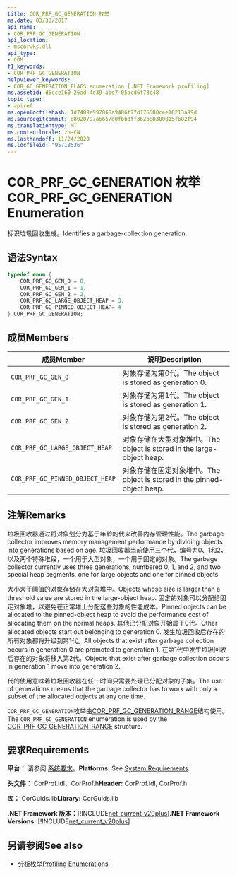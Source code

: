 ```yaml
---
title: COR_PRF_GC_GENERATION 枚举
ms.date: 03/30/2017
api_name:
- COR_PRF_GC_GENERATION
api_location:
- mscorwks.dll
api_type:
- COM
f1_keywords:
- COR_PRF_GC_GENERATION
helpviewer_keywords:
- COR_GC_GENERATION_FLAGS enumeration [.NET Framework profiling]
ms.assetid: d6ece160-26ad-4d39-abd7-05acd6f78c48
topic_type:
- apiref
ms.openlocfilehash: 1d7489e997868a9486f77d176580cee18213a99d
ms.sourcegitcommit: d8020797a6657d0fbbdff362b80300815f682f94
ms.translationtype: MT
ms.contentlocale: zh-CN
ms.lasthandoff: 11/24/2020
ms.locfileid: "95718536"
---
```

# <a name="cor_prf_gc_generation-enumeration"></a><span data-ttu-id="42599-102">COR_PRF_GC_GENERATION 枚举</span><span class="sxs-lookup"><span data-stu-id="42599-102">COR_PRF_GC_GENERATION Enumeration</span></span>

<span data-ttu-id="42599-103">标识垃圾回收生成。</span><span class="sxs-lookup"><span data-stu-id="42599-103">Identifies a garbage-collection generation.</span></span>  
  
## <a name="syntax"></a><span data-ttu-id="42599-104">语法</span><span class="sxs-lookup"><span data-stu-id="42599-104">Syntax</span></span>  
  
```cpp  
typedef enum {  
    COR_PRF_GC_GEN_0 = 0,  
    COR_PRF_GC_GEN_1 = 1,  
    COR_PRF_GC_GEN_2 = 2,  
    COR_PRF_GC_LARGE_OBJECT_HEAP = 3,
    COR_PRF_GC_PINNED_OBJECT_HEAP= 4
} COR_PRF_GC_GENERATION;  
```  
  
## <a name="members"></a><span data-ttu-id="42599-105">成员</span><span class="sxs-lookup"><span data-stu-id="42599-105">Members</span></span>  
  
|<span data-ttu-id="42599-106">成员</span><span class="sxs-lookup"><span data-stu-id="42599-106">Member</span></span>|<span data-ttu-id="42599-107">说明</span><span class="sxs-lookup"><span data-stu-id="42599-107">Description</span></span>|  
|------------|-----------------|  
|`COR_PRF_GC_GEN_0`|<span data-ttu-id="42599-108">对象存储为第0代。</span><span class="sxs-lookup"><span data-stu-id="42599-108">The object is stored as generation 0.</span></span>|  
|`COR_PRF_GC_GEN_1`|<span data-ttu-id="42599-109">对象存储为第1代。</span><span class="sxs-lookup"><span data-stu-id="42599-109">The object is stored as generation 1.</span></span>|  
|`COR_PRF_GC_GEN_2`|<span data-ttu-id="42599-110">对象存储为第2代。</span><span class="sxs-lookup"><span data-stu-id="42599-110">The object is stored as generation 2.</span></span>|  
|`COR_PRF_GC_LARGE_OBJECT_HEAP`|<span data-ttu-id="42599-111">对象存储在大型对象堆中。</span><span class="sxs-lookup"><span data-stu-id="42599-111">The object is stored in the large-object heap.</span></span>|  
|`COR_PRF_GC_PINNED_OBJECT_HEAP`|<span data-ttu-id="42599-112">对象存储在固定对象堆中。</span><span class="sxs-lookup"><span data-stu-id="42599-112">The object is stored in the pinned-object heap.</span></span>|  
  
## <a name="remarks"></a><span data-ttu-id="42599-113">注解</span><span class="sxs-lookup"><span data-stu-id="42599-113">Remarks</span></span>  

 <span data-ttu-id="42599-114">垃圾回收器通过将对象划分为基于年龄的代来改善内存管理性能。</span><span class="sxs-lookup"><span data-stu-id="42599-114">The garbage collector improves memory management performance by dividing objects into generations based on age.</span></span> <span data-ttu-id="42599-115">垃圾回收器当前使用三个代，编号为0、1和2，以及两个特殊堆段，一个用于大型对象，一个用于固定的对象。</span><span class="sxs-lookup"><span data-stu-id="42599-115">The garbage collector currently uses three generations, numbered 0, 1, and 2, and two special heap segments, one for large objects and one for pinned objects.</span></span>
  
 <span data-ttu-id="42599-116">大小大于阈值的对象存储在大对象堆中。</span><span class="sxs-lookup"><span data-stu-id="42599-116">Objects whose size is larger than a threshold value are stored in the large-object heap.</span></span> <span data-ttu-id="42599-117">固定的对象可以分配给固定对象堆，以避免在正常堆上分配这些对象的性能成本。</span><span class="sxs-lookup"><span data-stu-id="42599-117">Pinned objects can be allocated to the pinned-object heap to avoid the performance cost of allocating them on the normal heaps.</span></span> <span data-ttu-id="42599-118">其他已分配对象开始属于0代。</span><span class="sxs-lookup"><span data-stu-id="42599-118">Other allocated objects start out belonging to generation 0.</span></span> <span data-ttu-id="42599-119">发生垃圾回收后存在的所有对象都将升级到第1代。</span><span class="sxs-lookup"><span data-stu-id="42599-119">All objects that exist after garbage collection occurs in generation 0 are promoted to generation 1.</span></span> <span data-ttu-id="42599-120">在第1代中发生垃圾回收后存在的对象将移入第2代。</span><span class="sxs-lookup"><span data-stu-id="42599-120">Objects that exist after garbage collection occurs in generation 1 move into generation 2.</span></span>  
  
 <span data-ttu-id="42599-121">代的使用意味着垃圾回收器在任一时间只需要处理已分配对象的子集。</span><span class="sxs-lookup"><span data-stu-id="42599-121">The use of generations means that the garbage collector has to work with only a subset of the allocated objects at any one time.</span></span>  
  
 <span data-ttu-id="42599-122">`COR_PRF_GC_GENERATION`枚举由[COR_PRF_GC_GENERATION_RANGE](cor-prf-gc-generation-range-structure.md)结构使用。</span><span class="sxs-lookup"><span data-stu-id="42599-122">The `COR_PRF_GC_GENERATION` enumeration is used by the [COR_PRF_GC_GENERATION_RANGE](cor-prf-gc-generation-range-structure.md) structure.</span></span>  
  
## <a name="requirements"></a><span data-ttu-id="42599-123">要求</span><span class="sxs-lookup"><span data-stu-id="42599-123">Requirements</span></span>  

 <span data-ttu-id="42599-124">**平台：** 请参阅 [系统要求](../../get-started/system-requirements.md)。</span><span class="sxs-lookup"><span data-stu-id="42599-124">**Platforms:** See [System Requirements](../../get-started/system-requirements.md).</span></span>  
  
 <span data-ttu-id="42599-125">**头文件：** CorProf.idl、CorProf.h</span><span class="sxs-lookup"><span data-stu-id="42599-125">**Header:** CorProf.idl, CorProf.h</span></span>  
  
 <span data-ttu-id="42599-126">**库：** CorGuids.lib</span><span class="sxs-lookup"><span data-stu-id="42599-126">**Library:** CorGuids.lib</span></span>  
  
 <span data-ttu-id="42599-127">**.NET Framework 版本：**[!INCLUDE[net_current_v20plus](../../../../includes/net-current-v20plus-md.md)]</span><span class="sxs-lookup"><span data-stu-id="42599-127">**.NET Framework Versions:** [!INCLUDE[net_current_v20plus](../../../../includes/net-current-v20plus-md.md)]</span></span>  
  
## <a name="see-also"></a><span data-ttu-id="42599-128">另请参阅</span><span class="sxs-lookup"><span data-stu-id="42599-128">See also</span></span>

- [<span data-ttu-id="42599-129">分析枚举</span><span class="sxs-lookup"><span data-stu-id="42599-129">Profiling Enumerations</span></span>](profiling-enumerations.md)

